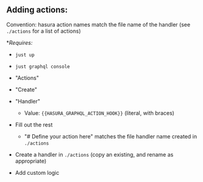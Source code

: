 ## Adding actions:

Convention: hasura action names match the file name of the handler (see `./actions` for a list of actions)

**Requires:*
 - `just up`

- `just graphql console`
- "Actions"
- "Create"
- "Handler"
  - Value: `{{HASURA_GRAPHQL_ACTION_HOOK}}` (literal, with braces)
- Fill out the rest
  - "# Define your action here" matches the file handler name created in `./actions`
- Create a handler in `./actions` (copy an existing, and rename as appropriate)
- Add custom logic
